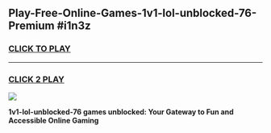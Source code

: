 
## Play-Free-Online-Games-1v1-lol-unblocked-76-Premium #i1n3z
<h3>
<a href="https://premium.freeplayer.one?title=1v1-lol-unblocked-76&ref=8M">CLICK TO PLAY</a></h3>
<hr>

<h3>
<a href="https://premium.freeplayer.one?title=1v1-lol-unblocked-76&ref=8M">CLICK 2 PLAY</a>
  
</h3>

<a href="https://premium.freeplayer.one?title=1v1-lol-unblocked-76&ref=8M"><img src="https://clearcache.store/games.png"></a>


**1v1-lol-unblocked-76 games unblocked: Your Gateway to Fun and Accessible Online Gaming**
